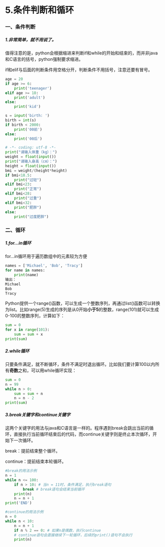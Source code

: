 # 5.条件判断和循环

### 一、条件判断

##### 1.非常简单，就不用说了。

值得注意的是，python会根据缩进来判断if和while的开始和结束的，而并非java和C语言的括号，python强制要求缩进。

if和elif与后面的判断条件用空格分开，判断条件不用括号，注意还要有冒号。

```py
age = 20
if age >= 6:
    print('teenager')
elif age >= 18:
    print('adult')
else:
    print('kid')

s = input('birth: ')
birth = int(s)
if birth < 2000:
    print('00前')
else:
    print('00后')
```

```py
# -*- coding: utf-8 -*-
print("请输入体重（kg）：")
weight = float(input())
print("请输入身高（cm）：")
height = float(input())
bmi = weight/(height*height)
if bmi<18.5:
    print("过轻")
elif bmi<23:
    print("正常")
elif bmi<28:
    print("过重")
elif bmi<32:
    print("肥胖")
else:
    print("过度肥胖")
```

### 二、循环

##### 1.for...in循环

for...in循环用于遍历数组中的元素较为方便

```py
names = ['Michael', 'Bob', 'Tracy']
for name in names:
    print(name)
输出：
Michael
Bob
Tracy
```

Python提供一个range\(\)函数，可以生成一个整数序列，再通过list\(\)函数可以转换为list。比如range\(5\)生成的序列是从0开始**小于5**的整数，range\(101\)就可以生成0-100的整数序列，计算如下：

```py
sum = 0
for x in range(101):
    sum = sum + x
print(sum)
```

##### 2.while循环

只要条件满足，就不断循环，条件不满足时退出循环。比如我们要计算100以内所有**奇数**之和，可以用while循环实现：

```py
sum = 0
n = 99
while n > 0:
    sum = sum + n
    n = n - 2
print(sum)
```

##### 3.break关键字和continue关键字

这两个关键字的用法与java和C语言是一样的。程序遇到break会跳出当前的循环，直接执行当前循环结束后的代码，而continue关键字则是终止本次循环，开始下一次循环。

break：提前结束整个循环。

continue：提前结束本轮循环。

```py
#break的用法示例
n = 1
while n <= 100:
    if n > 10: # 当n = 11时，条件满足，执行break语句
        break # break语句会结束当前循环
    print(n)
    n = n + 1
print('END')

#continue的用法示例
n = 0
while n < 10:
    n = n + 1
    if n % 2 == 0: # 如果n是偶数，执行continue
    # continue语句会直接继续下一轮循环，后续的print()语句不会执行
    print(n)
```



